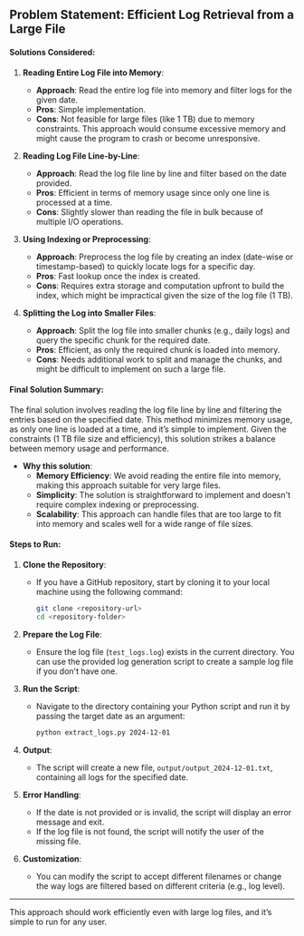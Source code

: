 ## Problem Statement: Efficient Log Retrieval from a Large File

#### Solutions Considered:

1. **Reading Entire Log File into Memory**:
   - **Approach**: Read the entire log file into memory and filter logs for the given date.
   - **Pros**: Simple implementation.
   - **Cons**: Not feasible for large files (like 1 TB) due to memory constraints. This approach would consume excessive memory and might cause the program to crash or become unresponsive.

2. **Reading Log File Line-by-Line**:
   - **Approach**: Read the log file line by line and filter based on the date provided.
   - **Pros**: Efficient in terms of memory usage since only one line is processed at a time.
   - **Cons**: Slightly slower than reading the file in bulk because of multiple I/O operations.

3. **Using Indexing or Preprocessing**:
   - **Approach**: Preprocess the log file by creating an index (date-wise or timestamp-based) to quickly locate logs for a specific day.
   - **Pros**: Fast lookup once the index is created.
   - **Cons**: Requires extra storage and computation upfront to build the index, which might be impractical given the size of the log file (1 TB).

4. **Splitting the Log into Smaller Files**:
   - **Approach**: Split the log file into smaller chunks (e.g., daily logs) and query the specific chunk for the required date.
   - **Pros**: Efficient, as only the required chunk is loaded into memory.
   - **Cons**: Needs additional work to split and manage the chunks, and might be difficult to implement on such a large file.

#### Final Solution Summary:

The final solution involves reading the log file line by line and filtering the entries based on the specified date. This method minimizes memory usage, as only one line is loaded at a time, and it’s simple to implement. Given the constraints (1 TB file size and efficiency), this solution strikes a balance between memory usage and performance.

- **Why this solution**: 
   - **Memory Efficiency**: We avoid reading the entire file into memory, making this approach suitable for very large files.
   - **Simplicity**: The solution is straightforward to implement and doesn't require complex indexing or preprocessing.
   - **Scalability**: This approach can handle files that are too large to fit into memory and scales well for a wide range of file sizes.

#### Steps to Run:

1. **Clone the Repository**:
   - If you have a GitHub repository, start by cloning it to your local machine using the following command:
     ```bash
     git clone <repository-url>
     cd <repository-folder>
     ```

2. **Prepare the Log File**:
   - Ensure the log file (`test_logs.log`) exists in the current directory. You can use the provided log generation script to create a sample log file if you don't have one.

3. **Run the Script**:
   - Navigate to the directory containing your Python script and run it by passing the target date as an argument:
     ```bash
     python extract_logs.py 2024-12-01
     ```

4. **Output**:
   - The script will create a new file, `output/output_2024-12-01.txt`, containing all logs for the specified date.

5. **Error Handling**:
   - If the date is not provided or is invalid, the script will display an error message and exit.
   - If the log file is not found, the script will notify the user of the missing file.

6. **Customization**:
   - You can modify the script to accept different filenames or change the way logs are filtered based on different criteria (e.g., log level).

---

This approach should work efficiently even with large log files, and it’s simple to run for any user.
